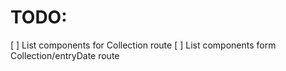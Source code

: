 # TODO:

[ ] List components for Collection route
[ ] List components form Collection/entryDate route

